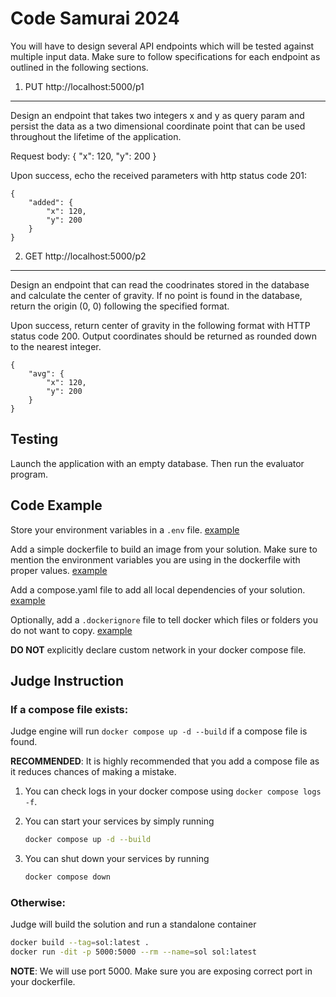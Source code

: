 Code Samurai 2024
==============

You will have to design several API endpoints which will be tested against multiple input data. Make sure to follow
specifications for each endpoint as outlined in the following sections.

1. PUT http://localhost:5000/p1
-----------------------------------------

Design an endpoint that takes two integers x and y as query param and persist the data as a two dimensional coordinate point that can be used throughout the lifetime of the application.

Request body:
{
    "x": 120,
    "y": 200
}

Upon success, echo the received parameters with http status code 201:
```
{
    "added": {
        "x": 120,
        "y": 200
    }
}
```

2. GET http://localhost:5000/p2
-------------------------------

Design an endpoint that can read the coodrinates stored in the database and calculate the center of gravity. If no point is found in the database, return the origin (0, 0) following the specified format.

Upon success, return center of gravity in the following format with HTTP status code 200. Output coordinates should be returned as rounded down to the nearest integer.
```
{
    "avg": {
        "x": 120,
        "y": 200
    }
}
```

Testing
-------

Launch the application with an empty database. Then run the evaluator program.

Code Example
------------

Store your environment variables in a `.env` file. [example](./.env)

Add a simple dockerfile to build an image from your solution. Make sure to mention the environment variables you are using in the dockerfile with proper values. [example](./Dockerfile)

Add a compose.yaml file to add all local dependencies of your solution. [example](/compose.yaml)

Optionally, add a `.dockerignore` file to tell docker which files or folders you do not want to copy. [example](./.dockerignore)

**DO NOT** explicitly declare custom network in your docker compose file.

Judge Instruction
-----------------

### If a compose file exists:
Judge engine will run `docker compose up -d --build` if a compose file is found.

**RECOMMENDED**: It is highly recommended that you add a compose file as it reduces chances of making a mistake.

1. You can check logs in your docker compose using `docker compose logs -f`.

2. You can start your services by simply running
    ```sh
    docker compose up -d --build
    ```

3. You can shut down your services by running
    ```sh
    docker compose down
    ```

### Otherwise:
Judge will build the solution and run a standalone container

```sh
docker build --tag=sol:latest .
docker run -dit -p 5000:5000 --rm --name=sol sol:latest
```
**NOTE**: We will use port 5000. Make sure you are exposing correct port in your dockerfile.
